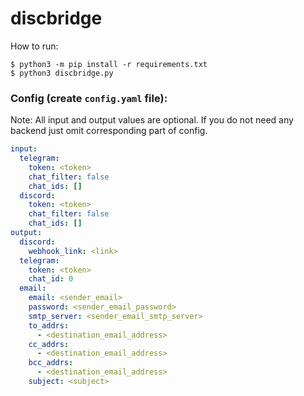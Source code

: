 # discbridge

How to run:
```console
$ python3 -m pip install -r requirements.txt
$ python3 discbridge.py
```

### Config (create `config.yaml` file):

Note: All input and output values are optional.
If you do not need any backend just omit corresponding part of config.

```yaml
input:
  telegram:
    token: <token>
    chat_filter: false
    chat_ids: []
  discord:
    token: <token>
    chat_filter: false
    chat_ids: []
output:
  discord:
    webhook_link: <link>
  telegram:
    token: <token>
    chat_id: 0
  email:
    email: <sender_email>
    password: <sender_email_password>
    smtp_server: <sender_email_smtp_server>
    to_addrs:
      - <destination_email_address>
    cc_addrs:
      - <destination_email_address>
    bcc_addrs:
      - <destination_email_address>
    subject: <subject>
```
